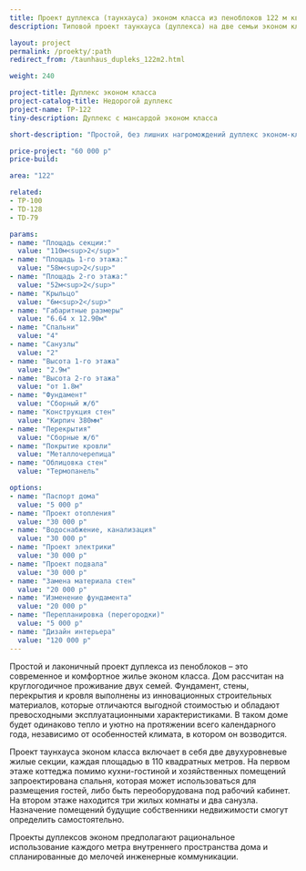```yaml
---
title: Проект дуплекса (таунхауса) эконом класса из пеноблоков 122 м кв
description: Типовой проект таунхауса (дуплекса) на две семьи эконом класса из газобетона или пеноблока. Площадь секции&#58; 122 м.кв.

layout: project
permalink: /proekty/:path
redirect_from: /taunhaus_dupleks_122m2.html

weight: 240

project-title: Дуплекс эконом класса
project-catalog-title: Недорогой дуплекс
project-name: TP-122
tiny-description: Дуплекс с мансардой эконом класса

short-description: "Простой, без лишних нагромождений дуплекс эконом-класса. Входная группа с крытым крыльцом обрамлена строгими колоннами и приглашает гостей пройти в дом. Таунхаус позволяет реализовать ваши идеи по использованию помещений. Он имеет пять жилых комнат, которые могут стать кабинетом, игровой комнатой или тренажерным залом. Простая форма и небольшая площадь помогут сэкономить значительные средства во время строительства и эксплуатации."

price-project: "60 000 р"
price-build:

area: "122"

related:
- TP-100
- TD-128
- TD-79

params:
- name: "Площадь секции:"
  value: "110м<sup>2</sup>"
- name: "Площадь 1-го этажа:"
  value: "58м<sup>2</sup>"
- name: "Площадь 2-го этажа:"
  value: "52м<sup>2</sup>"
- name: "Крыльцо"
  value: "6м<sup>2</sup>"
- name: "Габаритные размеры"
  value: "6.64 x 12.90м"
- name: "Спальни"
  value: "4"
- name: "Санузлы"
  value: "2"
- name: "Высота 1-го этажа"
  value: "2.9м"
- name: "Высота 2-го этажа"
  value: "от 1.8м"
- name: "Фундамент"
  value: "Сборный ж/б"
- name: "Конструкция стен"
  value: "Кирпич 380мм"
- name: "Перекрытия"
  value: "Сборные ж/б"
- name: "Покрытие кровли"
  value: "Металлочерепица"
- name: "Облицовка стен"
  value: "Термопанель"

options:
- name: "Паспорт дома"
  value: "5 000 р"
- name: "Проект отопления"
  value: "30 000 р"
- name: "Водоснабжение, канализация"
  value: "30 000 р"
- name: "Проект электрики"
  value: "30 000 р"
- name: "Проект подвала"
  value: "30 000 р"
- name: "Замена материала стен"
  value: "20 000 р"
- name: "Изменение фундамента"
  value: "20 000 р"
- name: "Перепланировка (перегородки)"
  value: "5 000 р"
- name: "Дизайн интерьера"
  value: "120 000 р"
---
```

Простой и лаконичный проект дуплекса из пеноблоков – это современное и комфортное жилье эконом класса. Дом рассчитан на круглогодичное проживание двух семей. Фундамент, стены, перекрытия и кровля выполнены из инновационных строительных материалов, которые отличаются выгодной стоимостью и обладают превосходными эксплуатационными характеристиками. В таком доме будет одинаково тепло и уютно на протяжении всего календарного года, независимо от особенностей климата, в котором он возводится.

Проект таунхауса эконом класса включает в себя две двухуровневые жилые секции, каждая площадью в 110 квадратных метров. На первом этаже коттеджа помимо кухни-гостиной и хозяйственных помещений запроектирована спальня, которая может использоваться для размещения гостей, либо быть переоборудована под рабочий кабинет. На втором этаже находится три жилых комнаты и два санузла. Назначение помещений будущие собственники недвижимости смогут определить самостоятельно.

Проекты дуплексов эконом предполагают рациональное использование каждого метра внутреннего пространства дома и спланированные до мелочей инженерные коммуникации.